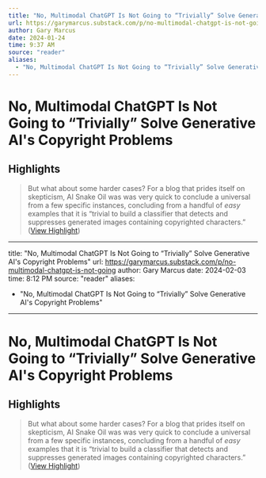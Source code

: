 ```yaml
---
title: "No, Multimodal ChatGPT Is Not Going to “Trivially” Solve Generative AI's Copyright Problems"
url: https://garymarcus.substack.com/p/no-multimodal-chatgpt-is-not-going
author: Gary Marcus
date: 2024-01-24
time: 9:37 AM
source: "reader"
aliases:
  - "No, Multimodal ChatGPT Is Not Going to “Trivially” Solve Generative AI's Copyright Problems"
---
```

# No, Multimodal ChatGPT Is Not Going to “Trivially” Solve Generative AI's Copyright Problems

## Highlights
> But what about some harder cases? For a blog that prides itself on skepticism, AI Snake Oil was was very quick to conclude a universal from a few specific instances, concluding from a handful of *easy* examples that it is “trivial to build a classifier that detects and suppresses generated images containing copyrighted characters.” ([View Highlight](https://read.readwise.io/read/01hmx81kapqyrzg44vw334j4v7))

---
title: "No, Multimodal ChatGPT Is Not Going to “Trivially” Solve Generative AI's Copyright Problems"
url: https://garymarcus.substack.com/p/no-multimodal-chatgpt-is-not-going
author: Gary Marcus
date: 2024-02-03
time: 8:12 PM
source: "reader"
aliases:
  - "No, Multimodal ChatGPT Is Not Going to “Trivially” Solve Generative AI's Copyright Problems"
---
# No, Multimodal ChatGPT Is Not Going to “Trivially” Solve Generative AI's Copyright Problems

## Highlights
> But what about some harder cases? For a blog that prides itself on skepticism, AI Snake Oil was was very quick to conclude a universal from a few specific instances, concluding from a handful of *easy* examples that it is “trivial to build a classifier that detects and suppresses generated images containing copyrighted characters.” ([View Highlight](https://read.readwise.io/read/01hmx81kapqyrzg44vw334j4v7))

